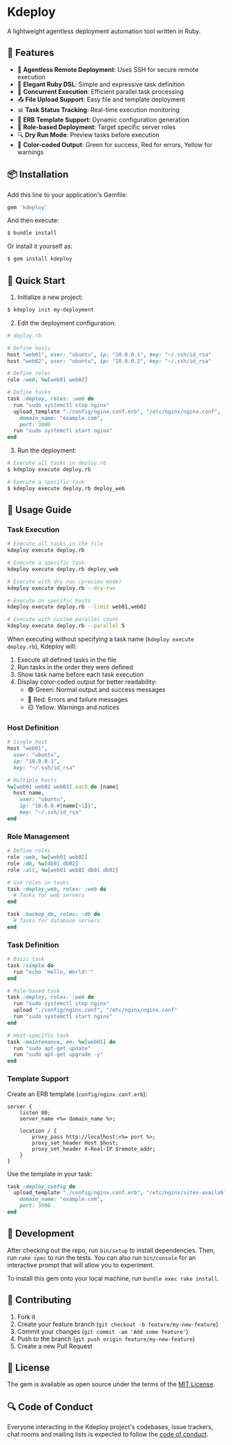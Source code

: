 # Kdeploy

A lightweight agentless deployment automation tool written in Ruby.

## 🌟 Features

- 🔑 **Agentless Remote Deployment**: Uses SSH for secure remote execution
- 📝 **Elegant Ruby DSL**: Simple and expressive task definition
- 🚀 **Concurrent Execution**: Efficient parallel task processing
- 📤 **File Upload Support**: Easy file and template deployment
- 📊 **Task Status Tracking**: Real-time execution monitoring
- 🔄 **ERB Template Support**: Dynamic configuration generation
- 🎯 **Role-based Deployment**: Target specific server roles
- 🔍 **Dry Run Mode**: Preview tasks before execution
- 🎨 **Color-coded Output**: Green for success, Red for errors, Yellow for warnings

## 📦 Installation

Add this line to your application's Gemfile:

```ruby
gem 'kdeploy'
```

And then execute:

```bash
$ bundle install
```

Or install it yourself as:

```bash
$ gem install kdeploy
```

## 🚀 Quick Start

1. Initialize a new project:

```bash
$ kdeploy init my-deployment
```

2. Edit the deployment configuration:

```ruby
# deploy.rb

# Define hosts
host "web01", user: "ubuntu", ip: "10.0.0.1", key: "~/.ssh/id_rsa"
host "web02", user: "ubuntu", ip: "10.0.0.2", key: "~/.ssh/id_rsa"

# Define roles
role :web, %w[web01 web02]

# Define tasks
task :deploy, roles: :web do
  run "sudo systemctl stop nginx"
  upload_template "./config/nginx.conf.erb", "/etc/nginx/nginx.conf",
    domain_name: "example.com",
    port: 3000
  run "sudo systemctl start nginx"
end
```

3. Run the deployment:

```bash
# Execute all tasks in deploy.rb
$ kdeploy execute deploy.rb

# Execute a specific task
$ kdeploy execute deploy.rb deploy_web
```

## 📖 Usage Guide

### Task Execution

```bash
# Execute all tasks in the file
kdeploy execute deploy.rb

# Execute a specific task
kdeploy execute deploy.rb deploy_web

# Execute with dry run (preview mode)
kdeploy execute deploy.rb --dry-run

# Execute on specific hosts
kdeploy execute deploy.rb --limit web01,web02

# Execute with custom parallel count
kdeploy execute deploy.rb --parallel 5
```

When executing without specifying a task name (`kdeploy execute deploy.rb`), Kdeploy will:
1. Execute all defined tasks in the file
2. Run tasks in the order they were defined
3. Show task name before each task execution
4. Display color-coded output for better readability:
   - 🟢 Green: Normal output and success messages
   - 🔴 Red: Errors and failure messages
   - 🟡 Yellow: Warnings and notices

### Host Definition

```ruby
# Single host
host "web01",
  user: "ubuntu",
  ip: "10.0.0.1",
  key: "~/.ssh/id_rsa"

# Multiple hosts
%w[web01 web02 web03].each do |name|
  host name,
    user: "ubuntu",
    ip: "10.0.0.#{name[-1]}",
    key: "~/.ssh/id_rsa"
end
```

### Role Management

```ruby
# Define roles
role :web, %w[web01 web02]
role :db, %w[db01 db02]
role :all, %w[web01 web02 db01 db02]

# Use roles in tasks
task :deploy_web, roles: :web do
  # Tasks for web servers
end

task :backup_db, roles: :db do
  # Tasks for database servers
end
```

### Task Definition

```ruby
# Basic task
task :simple do
  run "echo 'Hello, World!'"
end

# Role-based task
task :deploy, roles: :web do
  run "sudo systemctl stop nginx"
  upload "./config/nginx.conf", "/etc/nginx/nginx.conf"
  run "sudo systemctl start nginx"
end

# Host-specific task
task :maintenance, on: %w[web01] do
  run "sudo apt-get update"
  run "sudo apt-get upgrade -y"
end
```

### Template Support

Create an ERB template (`config/nginx.conf.erb`):

```erb
server {
    listen 80;
    server_name <%= domain_name %>;

    location / {
        proxy_pass http://localhost:<%= port %>;
        proxy_set_header Host $host;
        proxy_set_header X-Real-IP $remote_addr;
    }
}
```

Use the template in your task:

```ruby
task :deploy_config do
  upload_template "./config/nginx.conf.erb", "/etc/nginx/sites-available/myapp.conf",
    domain_name: "example.com",
    port: 3000
end
```

## 🔧 Development

After checking out the repo, run `bin/setup` to install dependencies. Then, run `rake spec` to run the tests. You can also run `bin/console` for an interactive prompt that will allow you to experiment.

To install this gem onto your local machine, run `bundle exec rake install`.

## 🤝 Contributing

1. Fork it
2. Create your feature branch (`git checkout -b feature/my-new-feature`)
3. Commit your changes (`git commit -am 'Add some feature'`)
4. Push to the branch (`git push origin feature/my-new-feature`)
5. Create a new Pull Request

## 📝 License

The gem is available as open source under the terms of the [MIT License](https://opensource.org/licenses/MIT).

## 🔍 Code of Conduct

Everyone interacting in the Kdeploy project's codebases, issue trackers, chat rooms and mailing lists is expected to follow the [code of conduct](https://github.com/[USERNAME]/kdeploy/blob/main/CODE_OF_CONDUCT.md).